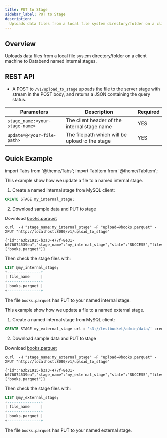 ```yaml
---
title: PUT to Stage
sidebar_label: PUT to Stage
description:
  Uploads data files from a local file system directory/folder on a client machine to Databend named internal/external stages.
---
```


## Overview

Uploads data files from a local file system directory/folder on a client machine to Databend named internal stages.


## REST API

* A POST to `/v1/upload_to_stage` uploads the file to the server stage with stream in the POST body, and returns a JSON containing the query status.

| Parameters  | Description | Required |
| ----------- | ----------- | --- |
| `stage_name:<your-stage-name>`  | The client header of the internal stage name | YES |
| `update=@<your-file-path>`  | The file path which will be upload to the stage| YES |


## Quick Example


import Tabs from '@theme/Tabs';
import TabItem from '@theme/TabItem';

<Tabs groupId="operating-systems">
<TabItem value="internal" label="Put to Named Internal Stage">

This example show how we update a file to a named internal stage.

1. Create a named internal stage from MySQL client:
```sql
CREATE STAGE my_internal_stage;
```
2. Download sample data and PUT to stage

Download [books.parquet](https://datafuse-1253727613.cos.ap-hongkong.myqcloud.com/data/books.parquet)

```shell title='Put books.parquet to stage'
curl  -H "stage_name:my_internal_stage" -F "upload=@books.parquet" -XPUT "http://localhost:8000/v1/upload_to_stage"
```

```shell title='Response'
{"id":"a3b21915-b3a3-477f-8e31-b676074539ea","stage_name":"my_internal_stage","state":"SUCCESS","files":["books.parquet"]}
```

Then check the stage files with:
```sql
LIST @my_internal_stage;
+---------------+
| file_name     |
+---------------+
| books.parquet |
+---------------+
```

The file `books.parquet` has PUT to your named internal stage.

</TabItem>
<TabItem value="external" label="Put to Named External Stage">

This example show how we update a file to a named external stage.

1. Create a named internal stage from MySQL client:
```sql
CREATE STAGE my_external_stage url = 's3://testbucket/admin/data/' credentials=(aws_key_id='minioadmin' aws_secret_key='minioadmin');
```
2. Download sample data and PUT to stage

Download [books.parquet](https://datafuse-1253727613.cos.ap-hongkong.myqcloud.com/data/books.parquet)

```shell title='Put books.parquet to stage'
curl  -H "stage_name:my_external_stage" -F "upload=@books.parquet" -XPUT "http://localhost:8000/v1/upload_to_stage"
```

```shell title='Response'
{"id":"a3b21915-b3a3-477f-8e31-b676074539ea","stage_name":"my_external_stage","state":"SUCCESS","files":["books.parquet"]}
```

Then check the stage files with:
```sql
LIST @my_external_stage;
+---------------+
| file_name     |
+---------------+
| books.parquet |
+---------------+
```

The file `books.parquet` has PUT to your named external stage.

</TabItem>

</Tabs>
